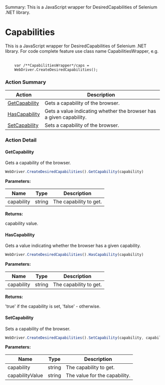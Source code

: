 Summary: This is a JavaScript wrapper for DesiredCapabilities of Selenium .NET library.

# Capabilities

This is a JavaScript wrapper for DesiredCapabilities of Selenium .NET library.For code complete feature use class name CapabilitiesWrapper, e.g. <br><br><p style="margin-left: 30px;"><code>var /&#42;&#42;CapabilitiesWrapper&#42;/caps = WebDriver.CreateDesiredCapabilities();</code></p>






<!-- ============================== property summary ========================== -->

  
<!-- ============================== action summary ========================== -->



### Action Summary

|  **Action** | **Description** | 
| ----------- | --------------- |
|  [GetCapability](#getcapability) | Gets a capability of the browser. |
|  [HasCapability](#hascapability) | Gets a value indicating whether the browser has a given capability. |
|  [SetCapability](#setcapability) | Sets a capability of the browser. |




<!-- ============================== property detail ========================== -->
  
  
<!-- ============================== action detail ========================== -->
  
### Action Detail
    
<a name="GetCapability"></a>    
#### GetCapability

Gets a capability of the browser.

```javascript
WebDriver.CreateDesiredCapabilities().GetCapability(capability)
```


**Parameters:**

|  **Name** | **Type** | **Description** |
| ---------- | -------- | --------------- |
| capability | string |  The capability to get. |




**Returns:**

capability value.



<a name="see.also.capabilities.getcapability"></a>

<a name="HasCapability"></a>    
#### HasCapability

Gets a value indicating whether the browser has a given capability.

```javascript
WebDriver.CreateDesiredCapabilities().HasCapability(capability)
```


**Parameters:**

|  **Name** | **Type** | **Description** |
| ---------- | -------- | --------------- |
| capability | string |  The capability to get. |




**Returns:**

'true' if the capability is set, 'false' - otherwise.



<a name="see.also.capabilities.hascapability"></a>

<a name="SetCapability"></a>    
#### SetCapability

Sets a capability of the browser.

```javascript
WebDriver.CreateDesiredCapabilities().SetCapability(capability, capabilityValue)
```


**Parameters:**

|  **Name** | **Type** | **Description** |
| ---------- | -------- | --------------- |
| capability | string |  The capability to get. |
| capabilityValue | string |  The value for the capability. |





<a name="see.also.capabilities.setcapability"></a>

  

